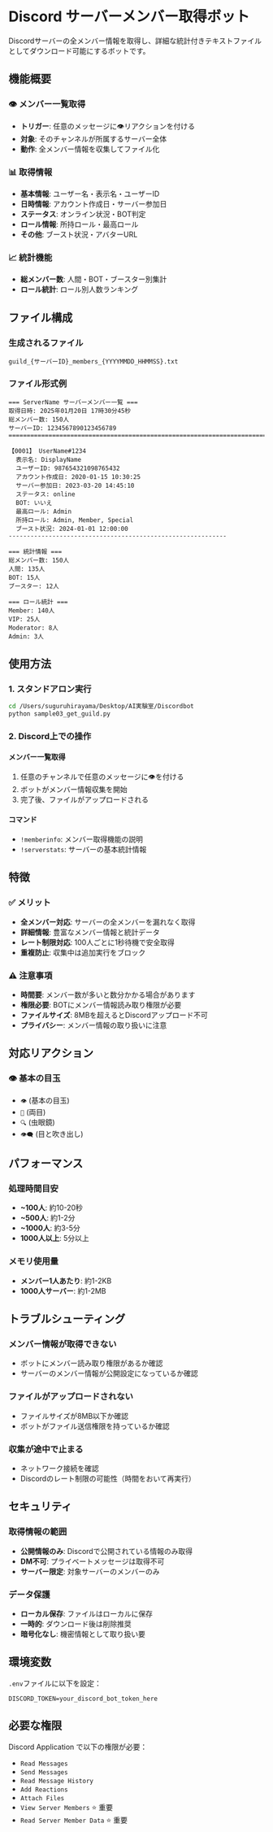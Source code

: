 # Discord サーバーメンバー取得ボット

Discordサーバーの全メンバー情報を取得し、詳細な統計付きテキストファイルとしてダウンロード可能にするボットです。

## 機能概要

### 👁️ メンバー一覧取得
- **トリガー**: 任意のメッセージに👁️リアクションを付ける
- **対象**: そのチャンネルが所属するサーバー全体
- **動作**: 全メンバー情報を収集してファイル化

### 📊 取得情報
- **基本情報**: ユーザー名・表示名・ユーザーID
- **日時情報**: アカウント作成日・サーバー参加日
- **ステータス**: オンライン状況・BOT判定
- **ロール情報**: 所持ロール・最高ロール
- **その他**: ブースト状況・アバターURL

### 📈 統計機能
- **総メンバー数**: 人間・BOT・ブースター別集計
- **ロール統計**: ロール別人数ランキング

## ファイル構成

### 生成されるファイル
```
guild_{サーバーID}_members_{YYYYMMDD_HHMMSS}.txt
```

### ファイル形式例
```
=== ServerName サーバーメンバー一覧 ===
取得日時: 2025年01月20日 17時30分45秒
総メンバー数: 150人
サーバーID: 1234567890123456789
================================================================================

【0001】 UserName#1234
  表示名: DisplayName
  ユーザーID: 987654321098765432
  アカウント作成日: 2020-01-15 10:30:25
  サーバー参加日: 2023-03-20 14:45:10
  ステータス: online
  BOT: いいえ
  最高ロール: Admin
  所持ロール: Admin, Member, Special
  ブースト状況: 2024-01-01 12:00:00
------------------------------------------------------------

=== 統計情報 ===
総メンバー数: 150人
人間: 135人
BOT: 15人
ブースター: 12人

=== ロール統計 ===
Member: 140人
VIP: 25人
Moderator: 8人
Admin: 3人
```

## 使用方法

### 1. スタンドアロン実行
```bash
cd /Users/suguruhirayama/Desktop/AI実験室/Discordbot
python sample03_get_guild.py
```

### 2. Discord上での操作

#### メンバー一覧取得
1. 任意のチャンネルで任意のメッセージに👁️を付ける
2. ボットがメンバー情報収集を開始
3. 完了後、ファイルがアップロードされる

#### コマンド
- `!memberinfo`: メンバー取得機能の説明
- `!serverstats`: サーバーの基本統計情報

## 特徴

### ✅ メリット
- **全メンバー対応**: サーバーの全メンバーを漏れなく取得
- **詳細情報**: 豊富なメンバー情報と統計データ
- **レート制限対応**: 100人ごとに1秒待機で安全取得
- **重複防止**: 収集中は追加実行をブロック

### ⚠️ 注意事項
- **時間要**: メンバー数が多いと数分かかる場合があります
- **権限必要**: BOTにメンバー情報読み取り権限が必要
- **ファイルサイズ**: 8MBを超えるとDiscordアップロード不可
- **プライバシー**: メンバー情報の取り扱いに注意

## 対応リアクション

### 👁️ 基本の目玉
- `👁️` (基本の目玉)
- `👀` (両目)
- `🔍` (虫眼鏡)
- `👁‍🗨` (目と吹き出し)

## パフォーマンス

### 処理時間目安
- **~100人**: 約10-20秒
- **~500人**: 約1-2分  
- **~1000人**: 約3-5分
- **1000人以上**: 5分以上

### メモリ使用量
- **メンバー1人あたり**: 約1-2KB
- **1000人サーバー**: 約1-2MB

## トラブルシューティング

### メンバー情報が取得できない
- ボットにメンバー読み取り権限があるか確認
- サーバーのメンバー情報が公開設定になっているか確認

### ファイルがアップロードされない
- ファイルサイズが8MB以下か確認
- ボットがファイル送信権限を持っているか確認

### 収集が途中で止まる
- ネットワーク接続を確認
- Discordのレート制限の可能性（時間をおいて再実行）

## セキュリティ

### 取得情報の範囲
- **公開情報のみ**: Discordで公開されている情報のみ取得
- **DM不可**: プライベートメッセージは取得不可
- **サーバー限定**: 対象サーバーのメンバーのみ

### データ保護
- **ローカル保存**: ファイルはローカルに保存
- **一時的**: ダウンロード後は削除推奨
- **暗号化なし**: 機密情報として取り扱い要

## 環境変数

`.env`ファイルに以下を設定：
```
DISCORD_TOKEN=your_discord_bot_token_here
```

## 必要な権限

Discord Application で以下の権限が必要：
- `Read Messages`
- `Send Messages` 
- `Read Message History`
- `Add Reactions`
- `Attach Files`
- `View Server Members` ⭐ 重要
- `Read Server Member Data` ⭐ 重要